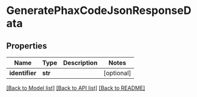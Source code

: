 # GeneratePhaxCodeJsonResponseData

## Properties
Name | Type | Description | Notes
------------ | ------------- | ------------- | -------------
**identifier** | **str** |  | [optional] 

[[Back to Model list]](../README.md#documentation-for-models) [[Back to API list]](../README.md#documentation-for-api-endpoints) [[Back to README]](../README.md)


